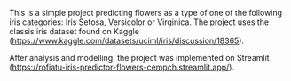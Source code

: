 This is a simple project predicting flowers as a type of one of the following iris categories: Iris Setosa, Versicolor or Virginica. The project uses the classis iris dataset found on Kaggle (https://www.kaggle.com/datasets/uciml/iris/discussion/18365).

After analysis and modelling, the project was implemented on Streamlit (https://rofiatu-iris-predictor-flowers-cempch.streamlit.app/).
